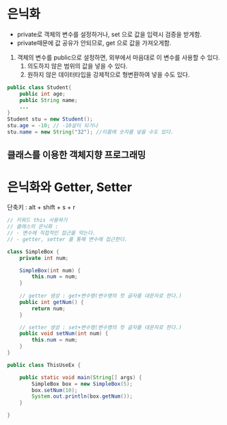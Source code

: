 # 은닉화

- private로 객체의 변수를 설정하거나, set 으로 값을 입력시 검증을 받게함. 
- private때문에 값 공유가 안되므로, get 으로 값을 가져오게함.

1. 객체의 변수를 public으로 설정하면, 외부에서 마음대로 이 변수를 사용할 수 있다.
   1. 의도하지 않은 범위의 값을 넣을 수 있다.
   2. 원하지 않은 데이터타입을 강제적으로 형변환하여 넣을 수도 있다.

```java
public class Student{
    public int age;
    public String name;
    ...
}
Student stu = new Student();
stu.age = -10; // -10살이 되거나
stu.name = new String("32"); //이름에 숫자를 넣을 수도 있다.
```
## 클래스를 이용한 객체지향 프로그래밍


# 은닉화와 Getter, Setter

단축키 : alt + shift + s + r

```java
// 키워드 this 사용하기 
// 클래스의 은닉화 : 
// - 변수에 직접적인 접근을 막는다.
// - getter, setter 를 통해 변수에 접근한다.

class SimpleBox {
	private int num;

	SimpleBox(int num) {
		this.num = num;
	}
	
    // getter 생성 : get+변수명(변수명의 첫 글자를 대문자로 한다.)
	public int getNum() {
		return num;
	}

    // setter 생성 : set+변수명(변수명의 첫 글자를 대문자로 한다.)
	public void setNum(int num) {
		this.num = num;
	}
}

public class ThisUseEx {

	public static void main(String[] args) {
		SimpleBox box = new SimpleBox(5);
		box.setNum(10);
		System.out.println(box.getNum());
	}

}

```